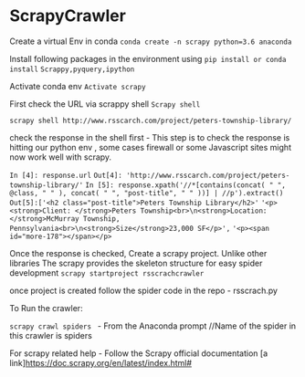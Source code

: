 # ScrapyCrawler

Create a virtual Env  in conda 
```conda create -n scrapy python=3.6 anaconda```

Install following packages in the environment using 
```pip install or conda install```
```Scrappy,pyquery,ipython```

Activate conda env
```Activate scrapy```

First check the URL via scrappy shell
```Scrapy shell ```

```scrapy shell http://www.rsscarch.com/project/peters-township-library/```

check the response in the shell first - This step is to check the response is hitting our python env , some cases firewall or some Javascript sites might now work well with scrapy.

```In [4]: response.url```
```Out[4]: 'http://www.rsscarch.com/project/peters-township-library/'```
```In [5]: response.xpath('//*[contains(concat( " ", @class, " " ), concat( " ", "post-title", " " ))] | //p').extract()```
```Out[5]:['<h2 class="post-title">Peters Township Library</h2>'```
```'<p><strong>Client: </strong>Peters Township<br>\n<strong>Location: </strong>McMurray Township,``` ```Pennsylvania<br>\n<strong>Size</strong>23,000 SF</p>',```
 ```'<p><span id="more-178"></span></p>```
 
 
 Once the response is checked, Create a scrapy project. Unlike other libraries The scrapy provides the skeleton structure for easy spider development
 ```scrapy startproject rsscrachcrawler```
 
 once project is created follow the spider code in the repo - rsscrach.py
 
 To Run the crawler:
 
 ```scrapy crawl spiders ``` - From the Anaconda prompt  //Name of the spider in this crawler is spiders
 
For scrapy related help - Follow the Scrapy official documentation 
[a link]https://doc.scrapy.org/en/latest/index.html#
 


